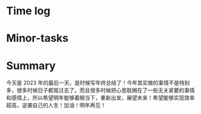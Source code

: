 # Time log

# Minor-tasks

# Summary

今天是 2023 年的最后一天，是时候写年终总结了！今年其实做的事情不是特别多，很多时候日子都晃过去了。而且很多时候把心思耽搁在了一些无关紧要的事情和感情上，所以希望明年能够着眼当下，重新出发，展望未来！希望能够实现效率超高，逆袭自己的人生！加油！明年再见！
